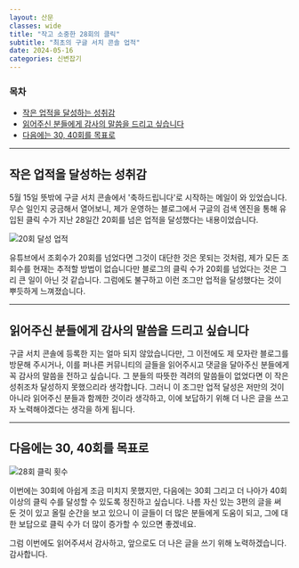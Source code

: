 ```yaml
---
layout: 산문
classes: wide
title: "작고 소중한 28회의 클릭"
subtitle: "최초의 구글 서치 콘솔 업적"
date: 2024-05-16
categories: 신변잡기
---
```


### 목차

- [작은 업적을 달성하는 성취감](#작은-업적을-달성하는-성취감)
- [읽어주신 분들에게 감사의 말씀을 드리고 싶습니다](#읽어주신-분들에게-감사의-말씀을-드리고-싶습니다)
- [다음에는 30, 40회를 목표로](#다음에는-30-40회를-목표로)

---

## 작은 업적을 달성하는 성취감

5월 15일 뜻밖에 구글 서치 콘솔에서 '축하드립니다'로 시작하는 메일이 와 있었습니다. 무슨 일인지 궁금해서 열어보니,
제가 운영하는 블로그에서 구글의 검색 엔진을 통해 유입된 클릭 수가 지난 28일간 20회를 넘은 업적을 달성했다는
내용이었습니다.

![20회 달성 업적](/images/구글서치%20첫%2028일/20회%20업적.png)

유튜브에서 조회수가 20회를 넘었다면 그것이 대단한 것은 못되는 것처럼, 제가 모든 조회수를 현재는 추적할 방법이
없습니다만 블로그의 클릭 수가 20회를 넘었다는 것은 그리 큰 일이 아닌 것 같습니다. 그럼에도 불구하고 이런 조그만
업적을 달성했다는 것이 뿌듯하게 느껴졌습니다.

---

## 읽어주신 분들에게 감사의 말씀을 드리고 싶습니다

구글 서치 콘솔에 등록한 지는 얼마 되지 않았습니다만, 그 이전에도 제 모자란 블로그를 방문해 주시거나, 이를 퍼나른
커뮤니티의 글들을 읽어주시고 댓글을 달아주신 분들에게 꼭 감사의 말씀을 전하고 싶습니다. 그 분들의 따뜻한 격려의
말씀들이 없었다면 이 작은 성취조차 달성하지 못했으리라 생각합니다. 그러니 이 조그만 업적 달성은 저만의 것이 아니라
읽어주신 분들과 함께한 것이라 생각하고, 이에 보답하기 위해 더 나은 글을 쓰고자 노력해야겠다는 생각을 하게 됩니다.

---

## 다음에는 30, 40회를 목표로

![28회 클릭 횟수](/images/구글서치%20첫%2028일/28회.png)

이번에는 30회에 아쉽게 조금 미치지 못했지만, 다음에는 30회 그리고 더 나아가 40회 이상의 클릭 수를 달성할 수
있도록 정진하고 싶습니다. 나름 자신 있는 3편의 글을 써 둔 것이 있고 올릴 순간을 보고 있으니 이 글들이 더 많은
분들에게 도움이 되고, 그에 대한 보답으로 클릭 수가 더 많이 증가할 수 있으면 좋겠네요.

그럼 이번에도 읽어주셔서 감사하고, 앞으로도 더 나은 글을 쓰기 위해 노력하겠습니다. 감사합니다.

